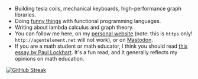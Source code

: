 - Building tesla coils, mechanical keyboards, high-performance graph libraries.
- Doing [funny things](https://github.com/AgentElement/functional-supercollider) with functional programming languages.
- Writing about lambda calculus and graph theory.
- You can follow me here, on my [personal website](https://agentelement.net)
  (note: this is `https` only! `http://agentelement.net` will not work),
  or on [Mastodon](https://mathstodon.xyz/@AgentElement).
- If you are a math student or math educator, I think you should read
  [this essay by Paul Lockhart](https://web.archive.org/web/20240401130044/https://maa.org/sites/default/files/pdf/devlin/LockhartsLament.pdf).
  It's a fun read, and it generally reflects my opinions on math
  education.

[![GitHub Streak](https://streak-stats.demolab.com/?user=AgentElement&theme=onedark-duo)](https://git.io/streak-stats)

